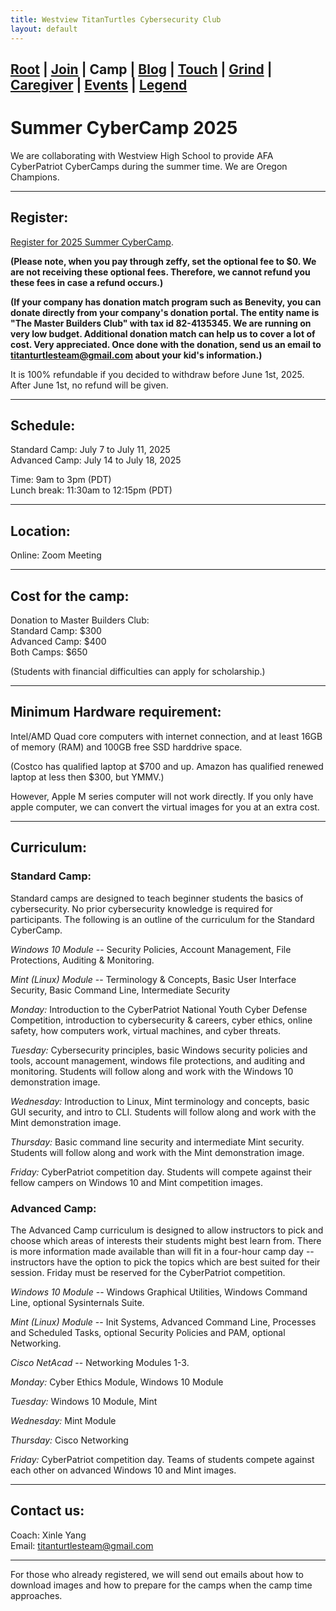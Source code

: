 ```yaml
---
title: Westview TitanTurtles Cybersecurity Club
layout: default
---
```


## [Root](./index.html) | [Join](./apply.html) | **Camp** | [Blog](./blog.html) | [Touch](./contacts.html) | [Grind](./resources.html) | [Caregiver](./techcg.html) | [Events](./events.html) | [Legend](./legend.html)

# Summer CyberCamp 2025

We are collaborating with Westview High School to provide AFA CyberPatriot CyberCamps during the summer time. We are Oregon Champions.

* * *

## Register:

[Register for 2025 Summer CyberCamp](https://www.zeffy.com/ticketing/2025-titanturtles-cyberpatriot-cybercamp). 

**(Please note, when you pay through zeffy, set the optional fee to $0. We are not receiving these optional fees. Therefore, we cannot refund you these fees in case a refund occurs.)**

**(If your company has donation match program such as Benevity, you can donate directly from your company's donation portal. The entity name is "The Master Builders Club" with tax id 82-4135345. We are running on very low budget. Additional donation match can help us to cover a lot of cost. Very appreciated. Once done with the donation, send us an email to titanturtlesteam@gmail.com about your kid's information.)**

It is 100% refundable if you decided to withdraw before June 1st, 2025. After June 1st, no refund will be given. 

* * *

## Schedule:

Standard Camp: July 7 to July 11, 2025\
Advanced Camp: July 14 to July 18, 2025

Time: 9am to 3pm (PDT)\
Lunch break: 11:30am to 12:15pm (PDT)

* * *

## Location:

Online: Zoom Meeting

* * *

## Cost for the camp:

Donation to Master Builders Club:\
Standard Camp: $300 \
Advanced Camp: $400 \
Both Camps: $650

(Students with financial difficulties can apply for scholarship.)

* * *

## Minimum Hardware requirement:

Intel/AMD Quad core computers with internet connection, and at least 16GB of memory (RAM) and 100GB free SSD harddrive space.

(Costco has qualified laptop at $700 and up. Amazon has qualified renewed laptop at less then $300, but YMMV.)

However, Apple M series computer will not work directly. If you only have apple computer, we can convert the virtual images for you at an extra cost. 

* * * 

## Curriculum:

### Standard Camp:

Standard camps are designed to teach beginner students the basics of cybersecurity. No prior cybersecurity knowledge is required for participants. The following is an outline of the curriculum for the Standard CyberCamp.

*Windows 10 Module* -- Security Policies, Account Management, File Protections, Auditing & Monitoring.

*Mint (Linux) Module* -- Terminology & Concepts, Basic User Interface Security, Basic Command Line, Intermediate Security

*Monday:* Introduction to the CyberPatriot National Youth Cyber Defense Competition, introduction to cybersecurity & careers, cyber ethics, online safety, how computers work, virtual machines, and cyber threats.

*Tuesday:* Cybersecurity principles, basic Windows security policies and tools, account management, windows file protections, and auditing and monitoring. Students will follow along and work with the Windows 10 demonstration image.

*Wednesday:* Introduction to Linux, Mint terminology and concepts, basic GUI security, and intro to CLI. Students will follow along and work with the Mint demonstration image. 

*Thursday:* Basic command line security and intermediate Mint security. Students will follow along and work with the Mint demonstration image.

*Friday:* CyberPatriot competition day. Students will compete against their fellow campers on Windows 10 and Mint competition images. 

### Advanced Camp:

The Advanced Camp curriculum is designed to allow instructors to pick and choose which areas of interests their students might best learn from. There is more information made available than will fit in a four-hour camp day -- instructors have the option to pick the topics which are best suited for their session. Friday must be reserved for the CyberPatriot competition.

*Windows 10 Module* -- Windows Graphical Utilities, Windows Command Line, optional Sysinternals Suite.

*Mint (Linux) Module* -- Init Systems, Advanced Command Line, Processes and Scheduled Tasks, optional Security Policies and PAM, optional Networking.

*Cisco NetAcad* -- Networking Modules 1-3.

*Monday:* Cyber Ethics Module, Windows 10 Module

*Tuesday:* Windows 10 Module, Mint

*Wednesday:* Mint Module 

*Thursday:* Cisco Networking

*Friday:* CyberPatriot competition day. Teams of students compete against each other on advanced Windows 10 and Mint images.

* * *

## Contact us:

Coach: Xinle Yang\
Email: titanturtlesteam@gmail.com

* * *

For those who already registered, we will send out emails about how to download images and how to prepare for the camps when the camp time approaches.

